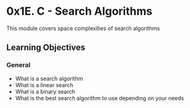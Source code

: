 # 0x1E. C - Search Algorithms
This module covers space complexities of search algorithms

## Learning Objectives

### General
- What is a search algorithm
- What is a linear search
- What is a binary search
- What is the best search algorithm to use depending on your needs
